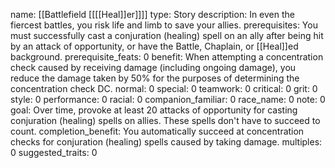name: [[Battlefield [[[[Heal]]er]]]]
type: Story
description: In even the fiercest battles, you risk life and limb to save your allies.
prerequisites: You must successfully cast a conjuration (healing) spell on an ally after being hit by an attack of opportunity, or have the Battle, Chaplain, or [[Heal]]ed background.
prerequisite_feats: 0
benefit: When attempting a concentration check caused by receiving damage (including ongoing damage), you reduce the damage taken by 50% for the purposes of determining the concentration check DC.
normal: 0
special: 0
teamwork: 0
critical: 0
grit: 0
style: 0
performance: 0
racial: 0
companion_familiar: 0
race_name: 0
note: 0
goal: Over time, provoke at least 20 attacks of opportunity for casting conjuration (healing) spells on allies. These spells don't have to succeed to count.
completion_benefit: You automatically succeed at concentration checks for conjuration (healing) spells caused by taking damage.
multiples: 0
suggested_traits: 0
